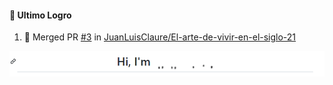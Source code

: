 #### 👋 Ultimo Logro 
<!--START_SECTION:activity-->
1. 🎉 Merged PR [#3](https://github.com/JuanLuisClaure/El-arte-de-vivir-en-el-siglo-21/pull/3) in [JuanLuisClaure/El-arte-de-vivir-en-el-siglo-21](https://github.com/JuanLuisClaure/El-arte-de-vivir-en-el-siglo-21)
<!--END_SECTION:activity-->

![dada](/inventorTransform.gif)
